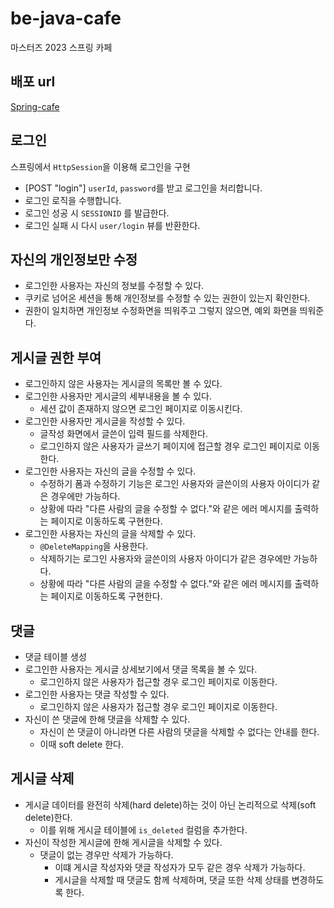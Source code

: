 # be-java-cafe

마스터즈 2023 스프링 카페

## 배포 url

[Spring-cafe](http://ec2-54-180-8-15.ap-northeast-2.compute.amazonaws.com:8080/)

## 로그인

스프링에서 `HttpSession`을 이용해 로그인을 구현

* [POST "login"] `userId`, `password`를 받고 로그인을 처리합니다.
* 로그인 로직을 수행합니다.
* 로그인 성공 시 `SESSIONID` 를 발급한다.
* 로그인 실패 시 다시 `user/login` 뷰를 반환한다.

## 자신의 개인정보만 수정

* 로그인한 사용자는 자신의 정보를 수정할 수 있다.
* 쿠키로 넘어온 세션을 통해 개인정보를 수정할 수 있는 권한이 있는지 확인한다.
* 권한이 일치하면 개인정보 수정화면을 띄워주고 그렇지 않으면, 예외 화면을 띄워준다.

## 게시글 권한 부여

* 로그인하지 않은 사용자는 게시글의 목록만 볼 수 있다.
* 로그인한 사용자만 게시글의 세부내용을 볼 수 있다.
    * 세션 값이 존재하지 않으면 로그인 페이지로 이동시킨다.
* 로그인한 사용자만 게시글을 작성할 수 있다.
    * 글작성 화면에서 글쓴이 입력 필드를 삭제한다.
    * 로그인하지 않은 사용자가 글쓰기 페이지에 접근할 경우 로그인 페이지로 이동한다.
* 로그인한 사용자는 자신의 글을 수정할 수 있다.
    * 수정하기 폼과 수정하기 기능은 로그인 사용자와 글쓴이의 사용자 아이디가 같은 경우에만 가능하다.
    * 상황에 따라 "다른 사람의 글을 수정할 수 없다."와 같은 에러 메시지를 출력하는 페이지로 이동하도록 구현한다.
* 로그인한 사용자는 자신의 글을 삭제할 수 있다.
    * `@DeleteMapping`을 사용한다.
    * 삭제하기는 로그인 사용자와 글쓴이의 사용자 아이디가 같은 경우에만 가능하다.
    * 상황에 따라 "다른 사람의 글을 수정할 수 없다."와 같은 에러 메시지를 출력하는 페이지로 이동하도록 구현한다.

## 댓글

* 댓글 테이블 생성
* 로그인한 사용자는 게시글 상세보기에서 댓글 목록을 볼 수 있다.
    * 로그인하지 않은 사용자가 접근할 경우 로그인 페이지로 이동한다.
* 로그인한 사용자는 댓글 작성할 수 있다.
    * 로그인하지 않은 사용자가 접근할 경우 로그인 페이지로 이동한다.
* 자신이 쓴 댓글에 한해 댓글을 삭제할 수 있다.
    * 자신이 쓴 댓글이 아니라면 다른 사람의 댓글을 삭제할 수 없다는 안내를 한다.
    * 이때 soft delete 한다.

## 게시글 삭제

* 게시글 데이터를 완전히 삭제(hard delete)하는 것이 아닌 논리적으로 삭제(soft delete)한다.
    * 이를 위해 게시글 테이블에 `is_deleted` 컬럼을 추가한다.
* 자신이 작성한 게시글에 한해 게시글을 삭제할 수 있다.
    * 댓글이 없는 경우만 삭제가 가능하다.
        * 이떄 게시글 작성자와 댓글 작성자가 모두 같은 경우 삭제가 가능하다.
        * 게시글을 삭제할 때 댓글도 함께 삭제하며, 댓글 또한 삭제 상태를 변경하도록 한다.
